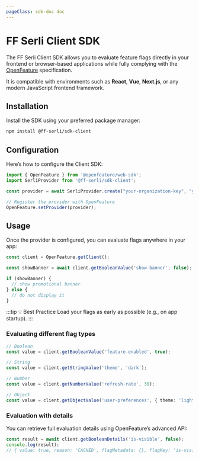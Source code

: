 ```yaml
---
pageClass: sdk-doc doc
---
```


# FF Serli Client SDK

The FF Serli Client SDK allows you to evaluate feature flags directly in your frontend or browser-based applications while fully complying with the [OpenFeature](https://openfeature.dev) specification.

It is compatible with environments such as **React**, **Vue**, **Next.js**, or any modern JavaScript frontend framework.

## Installation

Install the SDK using your preferred package manager:

```bash
npm install @ff-serli/sdk-client
```

## Configuration

Here’s how to configure the Client SDK:

```ts
import { OpenFeature } from '@openfeature/web-sdk';
import SerliProvider from '@ff-serli/sdk-client';

const provider = await SerliProvider.create("your-organization-key", "your-project-id");

// Register the provider with OpenFeature
OpenFeature.setProvider(provider);
```

## Usage

Once the provider is configured, you can evaluate flags anywhere in your app:

```ts
const client = OpenFeature.getClient();

const showBanner = await client.getBooleanValue('show-banner', false);

if (showBanner) {
  // show promotional banner
} else {
  // do not display it
}
```

:::tip 💡 Best Practice
Load your flags as early as possible (e.g., on app startup).
:::

### Evaluating different flag types

```ts
// Boolean
const value = client.getBooleanValue('feature-enabled', true);

// String
const value = client.getStringValue('theme', 'dark');

// Number
const value = client.getNumberValue('refresh-rate', 30);

// Object
const value = client.getObjectValue('user-preferences', { theme: 'light' });
```

### Evaluation with details

You can retrieve full evaluation details using OpenFeature’s advanced API:

```ts
const result = await client.getBooleanDetails('is-visible', false);
console.log(result);
// { value: true, reason: 'CACHED', flagMetadata: {}, flagKey: 'is-visible' }
```
